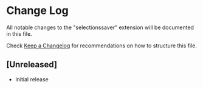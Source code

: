 # Change Log

All notable changes to the "selectionssaver" extension will be documented in this file.

Check [Keep a Changelog](http://keepachangelog.com/) for recommendations on how to structure this file.

## [Unreleased]

- Initial release